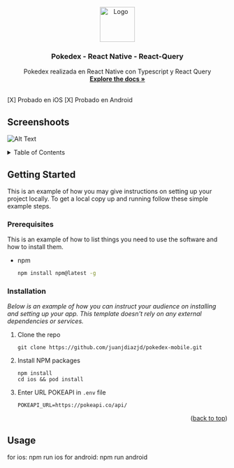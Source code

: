 <div id="top"></div>
<!--
*** Thanks for checking out the Best-README-Template. If you have a suggestion
*** that would make this better, please fork the repo and create a pull request
*** or simply open an issue with the tag "enhancement".
*** Don't forget to give the project a star!
*** Thanks again! Now go create something AMAZING! :D
-->

<!-- PROJECT LOGO -->
<br />
<div align="center">
  <a href="https://github.com/othneildrew/Best-README-Template">
    <img src="images/logo.png" alt="Logo" width="80" height="80">
  </a>

  <h3 align="center">Pokedex - React Native - React-Query</h3>

  <p align="center">
    Pokedex realizada en React Native con Typescript y React Query
    <br />
    <a href="https://github.com/othneildrew/Best-README-Template"><strong>Explore the docs »</strong></a>
    <br />
    <br />

  </p>
</div>


  [X] Probado en iOS
  [X] Probado en Android
  
  
## Screenshoots

![Alt Text](https://media3.giphy.com/media/9cVYP8WEF0leXVxPZL/giphy.gif?cid=790b7611f183327f827366d0266493b38b5956df60d6f0fa&rid=giphy.gif&ct=g)




<!-- TABLE OF CONTENTS -->
<details>
  <summary>Table of Contents</summary>
  <ol>
    <li>
      <a href="#about-the-project">About The Project</a>
      <ul>
        <li><a href="#built-with">Built With</a></li>
      </ul>
    </li>
    <li>
      <a href="#getting-started">Getting Started</a>
      <ul>
        <li><a href="#prerequisites">Prerequisites</a></li>
        <li><a href="#installation">Installation</a></li>
      </ul>
    </li>
    <li><a href="#usage">Usage</a></li>
  </ol>
</details>





<!-- GETTING STARTED -->
## Getting Started

This is an example of how you may give instructions on setting up your project locally.
To get a local copy up and running follow these simple example steps.

### Prerequisites

This is an example of how to list things you need to use the software and how to install them.
* npm
  ```sh
  npm install npm@latest -g
  ```

### Installation

_Below is an example of how you can instruct your audience on installing and setting up your app. This template doesn't rely on any external dependencies or services._

1. Clone the repo
   ```
   git clone https://github.com/juanjdiazjd/pokedex-mobile.git
   ```
2. Install NPM packages
   ```
   npm install 
   cd ios && pod install
   ```
3. Enter URL POKEAPI in `.env` file 
   ```
   POKEAPI_URL=https://pokeapi.co/api/
   ```

<p align="right">(<a href="#top">back to top</a>)</p>



<!-- USAGE EXAMPLES -->
## Usage

for ios: 
npm run ios
for android:
npm run android



